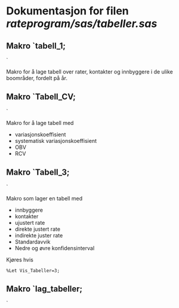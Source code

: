 
# Dokumentasjon for filen *rateprogram/sas/tabeller.sas*


## Makro `tabell_1;
`


Makro for å lage tabell over rater, kontakter og innbyggere i de ulike boområder, fordelt på år.


## Makro `Tabell_CV;
`


Makro for å lage tabell med
- variasjonskoeffisient
- systematisk variasjonskoeffisient
- OBV
- RCV


## Makro `Tabell_3;
`

Makro som lager en tabell med 
- innbyggere
- kontakter
- ujustert rate
- direkte justert rate
- indirekte juster rate
- Standardavvik
- Nedre og øvre konfidensinterval

Kjøres hvis 

```
%Let Vis_Tabeller=3;
```

## Makro `lag_tabeller;
`

